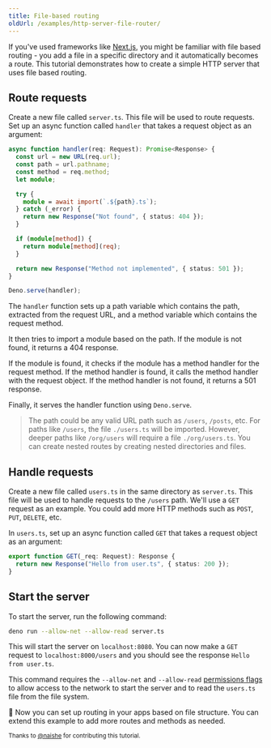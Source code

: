 ```yaml
---
title: File-based routing
oldUrl: /examples/http-server-file-router/
---
```


If you've used frameworks like [Next.js](https://nextjs.org/), you might be
familiar with file based routing - you add a file in a specific directory and it
automatically becomes a route. This tutorial demonstrates how to create a simple
HTTP server that uses file based routing.

## Route requests

Create a new file called `server.ts`. This file will be used to route requests.
Set up an async function called `handler` that takes a request object as an
argument:

```ts title="server.ts"
async function handler(req: Request): Promise<Response> {
  const url = new URL(req.url);
  const path = url.pathname;
  const method = req.method;
  let module;

  try {
    module = await import(`.${path}.ts`);
  } catch (_error) {
    return new Response("Not found", { status: 404 });
  }

  if (module[method]) {
    return module[method](req);
  }

  return new Response("Method not implemented", { status: 501 });
}

Deno.serve(handler);
```

The `handler` function sets up a path variable which contains the path,
extracted from the request URL, and a method variable which contains the request
method.

It then tries to import a module based on the path. If the module is not found,
it returns a 404 response.

If the module is found, it checks if the module has a method handler for the
request method. If the method handler is found, it calls the method handler with
the request object. If the method handler is not found, it returns a 501
response.

Finally, it serves the handler function using `Deno.serve`.

> The path could be any valid URL path such as `/users`, `/posts`, etc. For
> paths like `/users`, the file `./users.ts` will be imported. However, deeper
> paths like `/org/users` will require a file `./org/users.ts`. You can create
> nested routes by creating nested directories and files.

## Handle requests

Create a new file called `users.ts` in the same directory as `server.ts`. This
file will be used to handle requests to the `/users` path. We'll use a `GET`
request as an example. You could add more HTTP methods such as `POST`, `PUT`,
`DELETE`, etc.

In `users.ts`, set up an async function called `GET` that takes a request object
as an argument:

```ts title="users.ts"
export function GET(_req: Request): Response {
  return new Response("Hello from user.ts", { status: 200 });
}
```

## Start the server

To start the server, run the following command:

```sh
deno run --allow-net --allow-read server.ts
```

This will start the server on `localhost:8080`. You can now make a `GET` request
to `localhost:8000/users` and you should see the response `Hello from user.ts`.

This command requires the `--allow-net` and `--allow-read`
[permissions flags](/runtime/fundamentals/security/) to allow access to the
network to start the server and to read the `users.ts` file from the file
system.

🦕 Now you can set up routing in your apps based on file structure. You can
extend this example to add more routes and methods as needed.

<small>Thanks to [@naishe](https://github.com/naishe) for contributing this
tutorial.</small>
